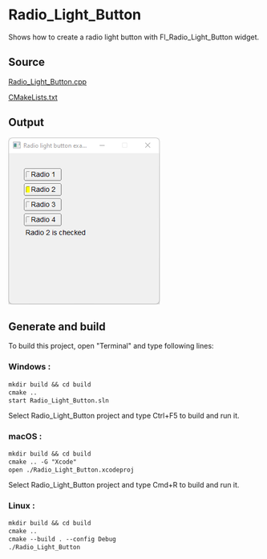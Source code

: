 # Radio_Light_Button

Shows how to create a radio light button with Fl_Radio_Light_Button widget.

## Source

[Radio_Light_Button.cpp](Radio_Light_Button.cpp)

[CMakeLists.txt](CMakeLists.txt)

## Output

![output](../../../docs/Pictures/Examples/Radio_Light_Button.png)

## Generate and build

To build this project, open "Terminal" and type following lines:

### Windows :

``` shell
mkdir build && cd build
cmake .. 
start Radio_Light_Button.sln
```

Select Radio_Light_Button project and type Ctrl+F5 to build and run it.

### macOS :

``` shell
mkdir build && cd build
cmake .. -G "Xcode"
open ./Radio_Light_Button.xcodeproj
```

Select Radio_Light_Button project and type Cmd+R to build and run it.

### Linux :

``` shell
mkdir build && cd build
cmake .. 
cmake --build . --config Debug
./Radio_Light_Button
```
